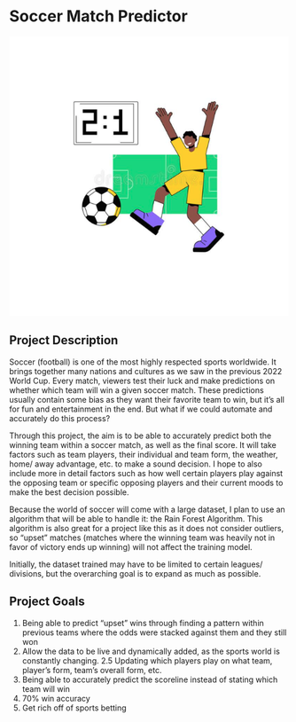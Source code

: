 # Soccer Match Predictor

![](images/soccer-clipart.png)

## Project Description

Soccer (football) is one of the most highly respected sports worldwide. It brings together many nations and cultures as we saw in the previous 2022 World Cup. Every match, viewers test their luck and make predictions on whether which team will win a given soccer match. These predictions usually contain some bias as they want their favorite team to win, but it’s all for fun and entertainment in the end. But what if we could automate and accurately do this process?

Through this project, the aim is to be able to accurately predict both the winning team within a soccer match, as well as the final score. It will take factors such as team players, their individual and team form, the weather, home/ away advantage, etc. to make a sound decision. I hope to also include more in detail factors such as how well certain players play against the opposing team or specific opposing players and their current moods to make the best decision possible.

Because the world of soccer will come with a large dataset, I plan to use an algorithm that will be able to handle it: the Rain Forest Algorithm. This algorithm is also great for a project like this as it does not consider outliers, so “upset” matches (matches where the winning team was heavily not in favor of victory ends up winning) will not affect the training model.

Initially, the dataset trained may have to be limited to certain leagues/ divisions, but the overarching goal is to expand as much as possible.


## Project Goals
1. Being able to predict “upset” wins through finding a pattern within previous teams where the odds were stacked against them and they still won
2. Allow the data to be live and dynamically added, as the sports world is constantly changing.
2.5 Updating which players play on what team, player’s form, team’s overall form, etc.
3. Being able to accurately predict the scoreline instead of stating which team will win
4. 70% win accuracy
5. Get rich off of sports betting
